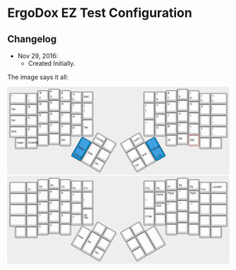 # ErgoDox EZ Test Configuration

## Changelog

* Nov 29, 2016:
  * Created Initially.

The image says it all:

![Default](layer0-layout.png)
![Default](layer1-layout.png)
